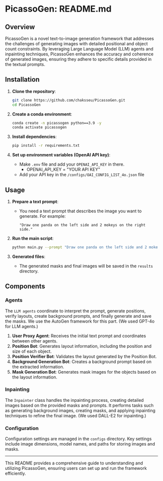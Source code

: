 # PicassoGen: README.md

## Overview

PicassoGen is a novel text-to-image generation framework that addresses the challenges of generating images with detailed positional and object count constraints. By leveraging Large Language Model (LLM) agents and inpainting techniques, PicassoGen enhances the accuracy and coherence of generated images, ensuring they adhere to specific details provided in the textual prompts.

## Installation

1. **Clone the repository**:
    ```bash
    git clone https://github.com/chaksseu/PicassoGen.git
    cd PicassoGen
    ```

2. **Create a conda environment**:
    ```bash
    conda create -n picassogen python==3.9 -y
    conda activate picassogen
    ```

3. **Install dependencies**:
    ```bash
    pip install -r requirements.txt
    ```

4. **Set up environment variables (OpenAI API key)**:
    - Make `.env` file and add your `OPENAI_API_KEY` in there.
      - OPENAI_API_KEY = "YOUR API KEY"
    - Add your API key in the `/configs/OAI_CONFIG_LIST_4o.json` file

## Usage

1. **Prepare a text prompt**:
    - You need a text prompt that describes the image you want to generate. For example:
      ```
      "Draw one panda on the left side and 2 mokeys on the right side."
      ```

2. **Run the main script**:
    ```bash
    python main.py --prompt "Draw one panda on the left side and 2 mokeys on the right side."
    ```

3. **Generated files**:
    - The generated masks and final images will be saved in the `results` directory.

## Components

### Agents

The `LLM agents` coordinate to interpret the prompt, generate positions, verify layouts, create background prompts, and finally generate and save the masks. We use the AutoGen framework for this part. (We used GPT-4o for LLM agents.)

1. **User Proxy Agent**: Receives the initial text prompt and coordinates between other agents.
2. **Position Bot**: Generates layout information, including the position and size of each object.
3. **Position Verifier Bot**: Validates the layout generated by the Position Bot.
4. **Background Generation Bot**: Creates a background prompt based on the extracted information.
5. **Mask Generation Bot**: Generates mask images for the objects based on the layout information.

### Inpainting

The `Inpainter` class handles the inpainting process, creating detailed images based on the provided masks and prompts. It performs tasks such as generating background images, creating masks, and applying inpainting techniques to refine the final image. (We used DALL-E2 for inpainting.)

### Configuration

Configuration settings are managed in the `configs` directory. Key settings include image dimensions, model names, and paths for storing images and masks.

---

This README provides a comprehensive guide to understanding and utilizing PicassoGen, ensuring users can set up and run the framework efficiently.
